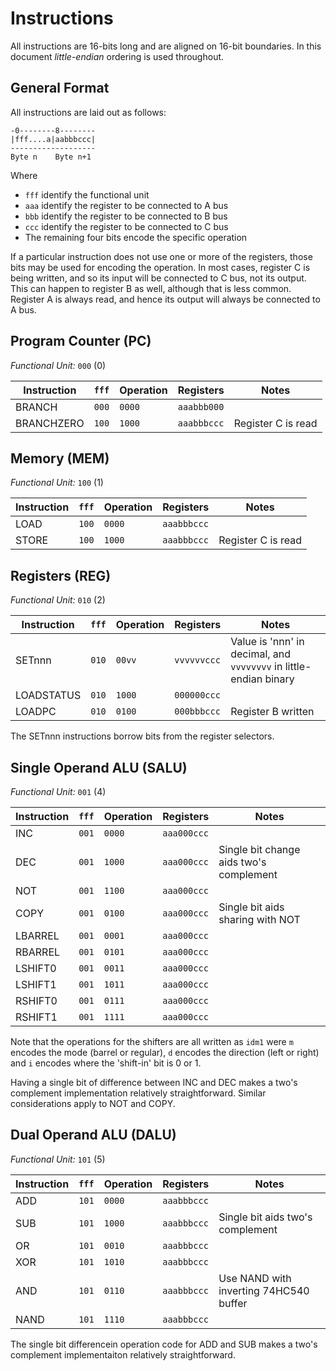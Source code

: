 # Instructions

All instructions are 16-bits long and are aligned on 16-bit boundaries.
In this document *little-endian* ordering is used throughout.

## General Format

All instructions are laid out as follows:

```
-0--------8--------
|fff....a|aabbbccc|
-------------------
Byte n    Byte n+1
```

Where

- `fff` identify the functional unit
- `aaa` identify the register to be connected to A bus
- `bbb` identify the register to be connected to B bus
- `ccc` identify the register to be connected to C bus
- The remaining four bits encode the specific operation

If a particular instruction does not use one or more of the
registers, those bits may be used for encoding the operation.
In most cases, register C is being written, and so its input
will be connected to C bus, not its output.
This can happen to register B as well, although that is less
common.
Register A is always read, and hence its output will always
be connected to A bus.

## Program Counter (PC)

*Functional Unit:* `000` (0)

| Instruction | `fff` | Operation | Registers  | Notes |
|-------------|-------|-----------|------------|-------|
| BRANCH      | `000` | `0000`    | `aaabbb000`|       |
| BRANCHZERO  | `100` | `1000`    | `aaabbbccc`| Register C is read      |



## Memory (MEM)

*Functional Unit:* `100` (1)

| Instruction | `fff` | Operation | Registers  | Notes |
|-------------|-------|-----------|------------|-------|
| LOAD        | `100` | `0000`    | `aaabbbccc`|       |
| STORE       | `100` | `1000`    | `aaabbbccc`| Register C is read      |

## Registers (REG)

*Functional Unit:* `010` (2)

| Instruction | `fff` | Operation | Registers  | Notes |
|-------------|-------|-----------|------------|-------|
| SETnnn      | `010` | `00vv`    | `vvvvvvccc`| Value is 'nnn' in decimal, and `vvvvvvvv` in little-endian binary      |
| LOADSTATUS  | `010` | `1000`    | `000000ccc`|       |
| LOADPC      | `010` | `0100`    | `000bbbccc`| Register B written |

The SETnnn instructions borrow bits from the register selectors.

## Single Operand ALU (SALU)

*Functional Unit:* `001` (4)

| Instruction | `fff` | Operation | Registers  | Notes |
|-------------|-------|-----------|------------|-------|
| INC         | `001` | `0000`    | `aaa000ccc`|       |
| DEC         | `001` | `1000`    | `aaa000ccc`| Single bit change aids two's complement      |
| NOT         | `001` | `1100`    | `aaa000ccc`|       |
| COPY        | `001` | `0100`    | `aaa000ccc`| Single bit aids sharing with NOT |
| LBARREL     | `001` | `0001`    | `aaa000ccc`|       |
| RBARREL     | `001` | `0101`    | `aaa000ccc`|       |
| LSHIFT0     | `001` | `0011`    | `aaa000ccc`|       |
| LSHIFT1     | `001` | `1011`    | `aaa000ccc`|       |
| RSHIFT0     | `001` | `0111`    | `aaa000ccc`|       |
| RSHIFT1     | `001` | `1111`    | `aaa000ccc`|       |

Note that the operations for the shifters are all written as
`idm1` were `m` encodes the mode (barrel or regular), `d` encodes
the direction (left or right) and `i` encodes where the
'shift-in' bit is 0 or 1.

Having a single bit of difference between INC and
DEC makes a two's complement implementation relatively
straightforward. Similar considerations apply to NOT and COPY.


## Dual Operand ALU (DALU)

*Functional Unit:* `101` (5)

| Instruction | `fff` | Operation | Registers  | Notes |
|-------------|-------|-----------|------------|-------|
| ADD         | `101` | `0000`    | `aaabbbccc`|       |
| SUB         | `101` | `1000`    | `aaabbbccc`| Single bit aids two's complement      |
| OR          | `101` | `0010`    | `aaabbbccc`|       |
| XOR         | `101` | `1010`    | `aaabbbccc`|       |
| AND         | `101` | `0110`    | `aaabbbccc`| Use NAND with inverting 74HC540 buffer      |
| NAND        | `101` | `1110`    | `aaabbbccc`|       |

The single bit differencein operation code for ADD and
SUB makes a two's complement implementaiton relatively
straightforward.